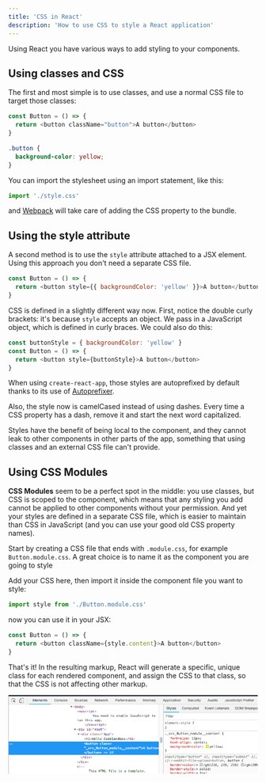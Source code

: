```yaml
---
title: 'CSS in React'
description: 'How to use CSS to style a React application'
---
```


Using React you have various ways to add styling to your components.

## Using classes and CSS

The first and most simple is to use classes, and use a normal CSS file to target those classes:

```js
const Button = () => {
  return <button className="button">A button</button>
}
```

```css
.button {
  background-color: yellow;
}
```

You can import the stylesheet using an import statement, like this:

```js
import './style.css'
```

and [Webpack](https://flaviocopes.com/webpack/) will take care of adding the CSS property to the bundle.

## Using the style attribute

A second method is to use the `style` attribute attached to a JSX element. Using this approach you don't need a separate CSS file.

```js
const Button = () => {
  return <button style={{ backgroundColor: 'yellow' }}>A button</button>
}
```

CSS is defined in a slightly different way now. First, notice the double curly brackets: it's because `style` accepts an object. We pass in a JavaScript object, which is defined in curly braces. We could also do this:

```js
const buttonStyle = { backgroundColor: 'yellow' }
const Button = () => {
  return <button style={buttonStyle}>A button</button>
}
```

When using `create-react-app`, those styles are autoprefixed by default thanks to its use of [Autoprefixer](https://github.com/postcss/autoprefixer).

Also, the style now is camelCased instead of using dashes. Every time a CSS property has a dash, remove it and start the next word capitalized.

Styles have the benefit of being local to the component, and they cannot leak to other components in other parts of the app, something that using classes and an external CSS file can't provide.

## Using CSS Modules

**CSS Modules** seem to be a perfect spot in the middle: you use classes, but CSS is scoped to the component, which means that any styling you add cannot be applied to other components without your permission. And yet your styles are defined in a separate CSS file, which is easier to maintain than CSS in JavaScript (and you can use your good old CSS property names).

Start by creating a CSS file that ends with `.module.css`, for example `Button.module.css`. A great choice is to name it as the component you are going to style

Add your CSS here, then import it inside the component file you want to style:

```js
import style from './Button.module.css'
```

now you can use it in your JSX:

```js
const Button = () => {
  return <button className={style.content}>A button</button>
}
```

That's it! In the resulting markup, React will generate a specific, unique class for each rendered component, and assign the CSS to that class, so that the CSS is not affecting other markup.

![CSS Modules in React](css-modules.png)
